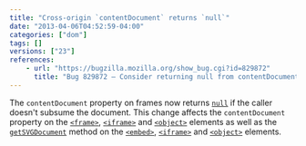 ```yaml
---
title: "Cross-origin `contentDocument` returns `null`"
date: "2013-04-06T04:52:59-04:00"
categories: ["dom"]
tags: []
versions: ["23"]
references:
    - url: "https://bugzilla.mozilla.org/show_bug.cgi?id=829872"
      title: "Bug 829872 – Consider returning null from contentDocument getters when the caller does not subsume the document"
---
```

The `contentDocument` property on frames now returns [`null`](https://developer.mozilla.org/docs/Web/JavaScript/Reference/Global_Objects/null) if the caller doesn't subsume the document. This change affects the `contentDocument` property on the [`<frame>`](https://developer.mozilla.org/docs/Web/HTML/Element/frame), [`<iframe>`](https://developer.mozilla.org/docs/Web/HTML/Element/iframe) and [`<object>`](https://developer.mozilla.org/docs/Web/HTML/Element/object) elements as well as the [`getSVGDocument`](https://developer.mozilla.org/docs/Web/SVG/Scripting#Inter-document_scripting.3A_referencing_embedded_SVG) method on the [`<embed>`](https://developer.mozilla.org/docs/Web/HTML/Element/embed), [`<iframe>`](https://developer.mozilla.org/docs/Web/HTML/Element/iframe) and [`<object>`](https://developer.mozilla.org/docs/Web/HTML/Element/object) elements.
